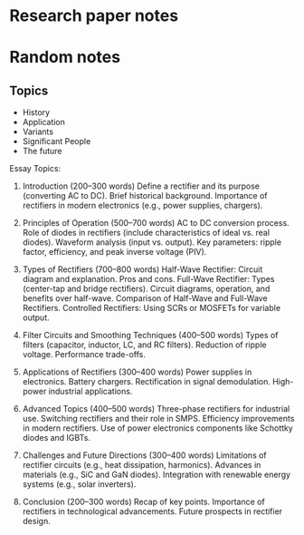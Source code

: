 # Research paper notes

# Random notes


## Topics

- History
- Application
- Variants
- Significant People
- The future


Essay Topics:

1. Introduction (200–300 words)
Define a rectifier and its purpose (converting AC to DC).
Brief historical background.
Importance of rectifiers in modern electronics (e.g., power supplies, chargers).

2. Principles of Operation (500–700 words)
AC to DC conversion process.
Role of diodes in rectifiers (include characteristics of ideal vs. real diodes).
Waveform analysis (input vs. output).
Key parameters: ripple factor, efficiency, and peak inverse voltage (PIV).

3. Types of Rectifiers (700–800 words)
Half-Wave Rectifier:
Circuit diagram and explanation.
Pros and cons.
Full-Wave Rectifier:
Types (center-tap and bridge rectifiers).
Circuit diagrams, operation, and benefits over half-wave.
Comparison of Half-Wave and Full-Wave Rectifiers.
Controlled Rectifiers:
Using SCRs or MOSFETs for variable output.

4. Filter Circuits and Smoothing Techniques (400–500 words)
Types of filters (capacitor, inductor, LC, and RC filters).
Reduction of ripple voltage.
Performance trade-offs.

5. Applications of Rectifiers (300–400 words)
Power supplies in electronics.
Battery chargers.
Rectification in signal demodulation.
High-power industrial applications.

6. Advanced Topics (400–500 words)
Three-phase rectifiers for industrial use.
Switching rectifiers and their role in SMPS.
Efficiency improvements in modern rectifiers.
Use of power electronics components like Schottky diodes and IGBTs.

7. Challenges and Future Directions (300–400 words)
Limitations of rectifier circuits (e.g., heat dissipation, harmonics).
Advances in materials (e.g., SiC and GaN diodes).
Integration with renewable energy systems (e.g., solar inverters).

8. Conclusion (200–300 words)
Recap of key points.
Importance of rectifiers in technological advancements.
Future prospects in rectifier design.
